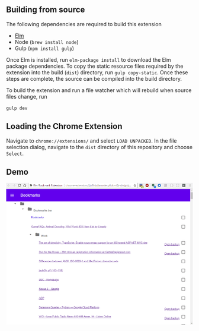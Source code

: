 ## Building from source
The following dependencies are required to build this extension
- [Elm](https://guide.elm-lang.org/install.html)
- Node (`brew install node`)
- Gulp (`npm install gulp`)

Once Elm is installed, run `elm-package install` to download the Elm package dependencies.
To copy the static resource files required by the extension into the build (`dist`) directory,
run `gulp copy-static`. Once these steps are complete, the source can be compiled into the
build directory.

To build the extension and run a file watcher which will rebuild when source
files change, run
```
gulp dev
```

## Loading the Chrome Extension
Navigate to `chrome://extensions/` and select `LOAD UNPACKED`.
In the file selection dialog, navigate to the `dist` directory of this repository and choose
`Select`.

## Demo
![Elm Bookmark Extension](elmext-demo.gif)
